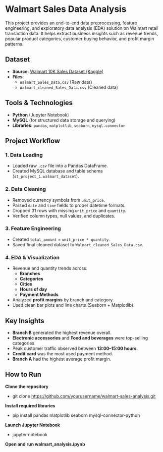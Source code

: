 # Walmart Sales Data Analysis

This project provides an end-to-end data preprocessing, feature engineering, and exploratory data analysis (EDA) solution on Walmart retail transaction data. It helps extract business insights such as revenue trends, popular product categories, customer buying behavior, and profit margin patterns.


## Dataset

- **Source**: [Walmart 10K Sales Dataset (Kaggle)](https://www.kaggle.com/najir0123/walmart-10k-sales-datasets)
- **Files**:
  - `Walmart_Sales_Data.csv` (Raw data)
  - `Walmart_cleaned_Sales_Data.csv` (Cleaned data)


## Tools & Technologies

- **Python** (Jupyter Notebook)
- **MySQL** (for structured data storage and querying)
- **Libraries**: `pandas`, `matplotlib`, `seaborn`, `mysql.connector`



## Project Workflow

### 1. Data Loading
- Loaded raw `.csv` file into a Pandas DataFrame.
- Created MySQL database and table schema (`st_project_1.walmart_dataset`).

### 2. Data Cleaning
- Removed currency symbols from `unit_price`.
- Parsed `date` and `time` fields to proper datetime formats.
- Dropped 31 rows with missing `unit_price` and `quantity`.
- Verified column types, null values, and duplicates.

### 3. Feature Engineering
- Created `total_amount` = `unit_price * quantity`.
- Saved final cleaned dataset to `Walmart_cleaned_Sales_Data.csv`.

### 4. EDA & Visualization
- Revenue and quantity trends across:
  - **Branches**
  - **Categories**
  - **Cities**
  - **Hours of day**
  - **Payment Methods**
- Analyzed **profit margins** by branch and category.
- Used clean bar plots and line charts (Seaborn + Matplotlib).


## Key Insights

- **Branch B** generated the highest revenue overall.
- **Electronic accessories** and **Food and beverages** were top-selling categories.
- Peak customer traffic observed between **13:00–15:00 hours**.
- **Credit card** was the most used payment method.
- **Branch A** had the highest average profit margin.

## How to Run

**Clone the repository**
- git clone https://github.com/yourusername/walmart-sales-analysis.git

**Install required libraries**
- pip install pandas matplotlib seaborn mysql-connector-python

**Launch Jupyter Notebook**
- jupyter notebook

**Open and run walmart_analysis.ipynb**
